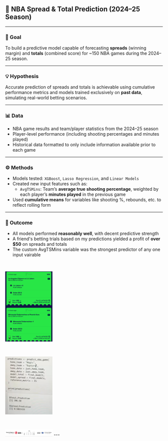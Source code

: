 ## 🏀 NBA Spread & Total Prediction (2024–25 Season)

---

### 🎯 Goal  
To build a predictive model capable of forecasting **spreads** (winning margin) and **totals** (combined score) for ~150 NBA games during the 2024–25 season.

---

### 💡 Hypothesis  
Accurate prediction of spreads and totals is achievable using cumulative performance metrics and models trained exclusively on **past data**, simulating real-world betting scenarios.

---

### 📊 Data  
- NBA game results and team/player statistics from the 2024–25 season  
- Player-level performance (including shooting percentages and minutes played)  
- Historical data formatted to only include information available prior to each game  

---

### ⚙️ Methods  
- Models tested: `XGBoost`, `Lasso Regression`, and `Linear Models`
- Created new input features such as:
  - `AvgTSMins`: Team’s **average true shooting percentage**, weighted by each player’s **minutes played** in the previous game  
- Used **cumulative means** for variables like shooting %, rebounds, etc. to reflect rolling form 

---

### 💸 Outcome  
- All models performed **reasonably well**, with decent predictive strength  
- A friend's betting trials based on my predictions yielded a profit of **over $50** on spreads and totals
- The custom AvgTSMins variable was the strongest predictor of any one input vairable

&nbsp;

<img src="Model%20Success/Bet%20Slip.jpg" width="30%"> 

&nbsp;

<img src="Model%20Success/Raptors%20vs%20Magic%20Prediction.png" width="30%">

&nbsp;

<img src="Model%20Success/Raptors%20vs%20Magic%20Score.png" width="30%">
---

